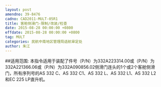 ```yaml
---
layout: post
amendno: 39-8476
cadno: CAD2011-MULT-05R1
title: 客舱侧滑门-限制/改装/检查
date: 2015-08-28 00:00:00 +0800
effdate: 2015-08-28 00:00:00 +0800
tag: MULT
categories: 民航中南地区管理局适航审定处
author: 朱江
---
```


##适用范围:
本指令适用于装配了件号（P/N）为332A223314.00或（P/N）为332A221366.06或（P/N）为332A090856.02侧滑门连头的1个或2个客舱侧滑门，所有序列号的AS 332 C、AS 332 C1、AS 332 L、AS 332 L1、AS 332 L2和EC 225 LP直升机。

